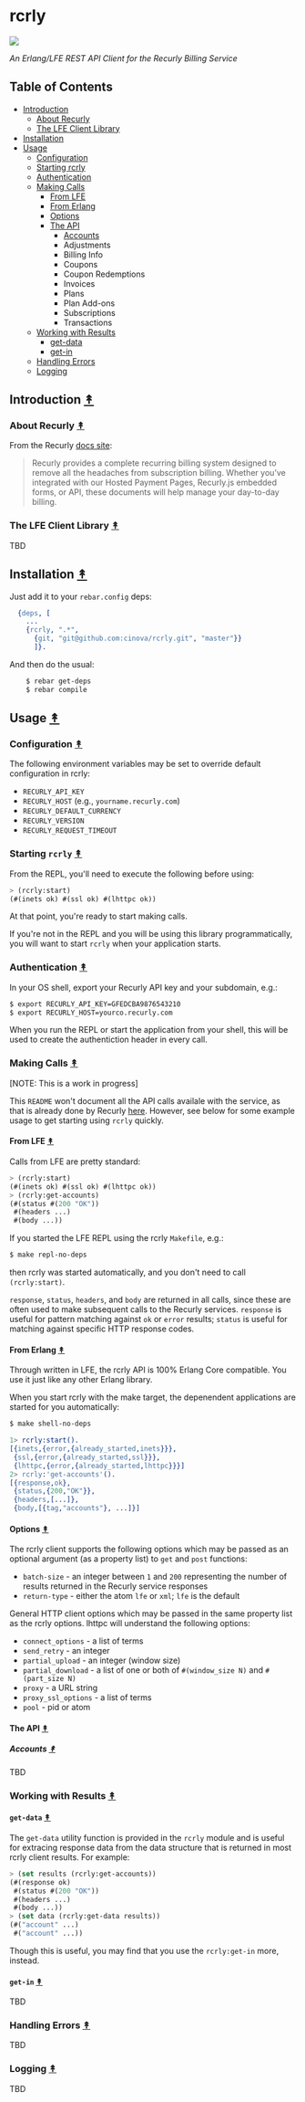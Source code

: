 # rcrly

<img src="resources/images/recurly-logo-small.png" />

*An Erlang/LFE REST API Client for the Recurly Billing Service*

## Table of Contents

* [Introduction](#introduction-)
  * [About Recurly](#about-recurly-)
  * [The LFE Client Library](#the-lfe-client-library-)
* [Installation](#installation-)
* [Usage](#usage-)
  * [Configuration](#configuration-)
  * [Starting rcrly](#starting-rcrly-)
  * [Authentication](#authentication-)
  * [Making Calls](#making-calls-)
    * [From LFE](#from-lfe-)
    * [From Erlang](#from-erlang-)
    * [Options](#options-)
    * [The API](#the-api-)
      * [Accounts](#accounts-)
      * Adjustments
      * Billing Info
      * Coupons
      * Coupon Redemptions
      * Invoices
      * Plans
      * Plan Add-ons
      * Subscriptions
      * Transactions
  * [Working with Results](#working-with-results-)
    * [get-data](#get-data-)
    * [get-in](#get-in-)
  * [Handling Errors](#handling-errors-)
  * [Logging](#loggin-)


## Introduction [&#x219F;](#table-of-contents)

### About Recurly [&#x219F;](#table-of-contents)

From the Recurly [docs site](https://docs.recurly.com/):

<blockquote>Recurly provides a complete recurring billing system designed to remove all the headaches from subscription billing. Whether you’ve integrated with our Hosted Payment Pages, Recurly.js embedded forms, or API, these documents will help manage your day-to-day billing.
</blockquote>

### The LFE Client Library [&#x219F;](#table-of-contents)

TBD

## Installation [&#x219F;](#table-of-contents)

Just add it to your ``rebar.config`` deps:

```erlang
  {deps, [
    ...
    {rcrly, ".*",
      {git, "git@github.com:cinova/rcrly.git", "master"}}
      ]}.
```

And then do the usual:

```bash
    $ rebar get-deps
    $ rebar compile
```


## Usage [&#x219F;](#table-of-contents)

### Configuration [&#x219F;](#table-of-contents)

The following environment variables may be set to override default configuration
in rcrly:

* ``RECURLY_API_KEY``
* ``RECURLY_HOST`` (e.g., ``yourname.recurly.com``)
* ``RECURLY_DEFAULT_CURRENCY``
* ``RECURLY_VERSION``
* ``RECURLY_REQUEST_TIMEOUT``

### Starting ``rcrly`` [&#x219F;](#table-of-contents)

From the REPL, you'll need to execute the following before using:

```lisp
> (rcrly:start)
(#(inets ok) #(ssl ok) #(lhttpc ok))
```
At that point, you're ready to start making calls.

If you're not in the REPL and you will be using this library programmatically,
you will want to start ``rcrly`` when your application starts.


### Authentication [&#x219F;](#table-of-contents)

In your OS shell, export your Recurly API key and your subdomain, e.g.:

```bash
$ export RECURLY_API_KEY=GFEDCBA9876543210
$ export RECURLY_HOST=yourco.recurly.com
```

When you run the REPL or start the application from your shell, this will be
used to create the authentiction header in every call.


### Making Calls [&#x219F;](#table-of-contents)

[NOTE: This is a work in progress]

This ``README`` won't document all the API calls availale with the service, as
that is already done by Recurly [here](https://docs.recurly.com/api/).
However, see below for some example usage to get starting using ``rcrly``
quickly.


#### From LFE [&#x219F;](#table-of-contents)

Calls from LFE are pretty standard:

```lisp
> (rcrly:start)
(#(inets ok) #(ssl ok) #(lhttpc ok))
> (rcrly:get-accounts)
(#(status #(200 "OK"))
 #(headers ...)
 #(body ...))
```

If you started the LFE REPL using the rcrly ``Makefile``, e.g.:

```bash
$ make repl-no-deps
```

then rcrly was started automatically, and you don't need to call ``(rcrly:start)``.


``response``, ``status``, ``headers``, and ``body`` are returned in all calls,
since these are often used to make subsequent calls to the Recurly services.
``response`` is useful for pattern matching against ``ok`` or ``error`` results;
``status`` is useful for matching against specific HTTP response codes.


#### From Erlang [&#x219F;](#table-of-contents)

Through written in LFE, the rcrly API is 100% Erlang Core compatible. You use
it just like any other Erlang library.

When you start rcrly with the make target, the depenendent applications are
started for you automatically:

```bash
$ make shell-no-deps
```

```erlang
1> rcrly:start().
[{inets,{error,{already_started,inets}}},
 {ssl,{error,{already_started,ssl}}},
 {lhttpc,{error,{already_started,lhttpc}}}]
2> rcrly:'get-accounts'().
[{response,ok},
 {status,{200,"OK"}},
 {headers,[...]},
 {body,[{tag,"accounts"}, ...]}]
```

#### Options [&#x219F;](#table-of-contents)

The rcrly client supports the following options which may be passed as
an optional argument (as a property list) to ``get`` and ``post``
functions:
* ``batch-size`` - an integer between ``1`` and ``200`` representing the number of
  results returned in the Recurly service responses
* ``return-type`` - either the atom ``lfe`` or ``xml``; ``lfe`` is the default

General HTTP client options which may be passed in the same property list
as the rcrly options. lhttpc will understand the following options:
* ``connect_options`` - a list of terms
* ``send_retry`` - an integer
* ``partial_upload`` - an integer (window size)
* ``partial_download`` - a list of one or both of ``#(window_size N)`` and ``#(part_size N)``
* ``proxy`` - a URL string
* ``proxy_ssl_options`` - a list of terms
* ``pool`` - pid or atom


#### The API [&#x219F;](#table-of-contents)

##### Accounts [&#x219F;](#table-of-contents)

TBD


### Working with Results [&#x219F;](#table-of-contents)

#### ``get-data`` [&#x219F;](#table-of-contents)

The ``get-data`` utility function is provided in the ``rcrly`` module and is
useful for extracing response data from the data structure that is returned
in most rcrly client results. For example:

```lisp
> (set results (rcrly:get-accounts))
(#(response ok)
 #(status #(200 "OK"))
 #(headers ...)
 #(body ...))
> (set data (rcrly:get-data results))
(#("account" ...)
 #("account" ...))
```

Though this is useful, you may find that you use the ``rcrly:get-in`` more,
instead.


#### ``get-in`` [&#x219F;](#table-of-contents)

TBD

### Handling Errors [&#x219F;](#table-of-contents)

TBD


### Logging [&#x219F;](#table-of-contents)

TBD

